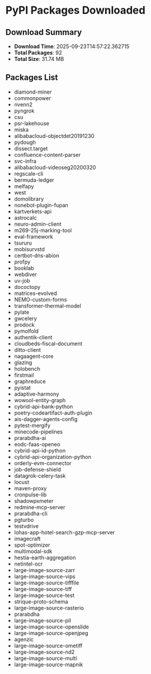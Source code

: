 # PyPI Packages Downloaded

## Download Summary
- **Download Time**: 2025-09-23T14:57:22.362715
- **Total Packages**: 92
- **Total Size**: 31.74 MB

## Packages List
- diamond-miner
- commonpower
- nvenn2
- pyngrok
- csu
- psr-lakehouse
- miska
- alibabacloud-objectdet20191230
- pydough
- dissect.target
- confluence-content-parser
- svc-infra
- alibabacloud-videoseg20200320
- regscale-cli
- bermuda-ledger
- melfapy
- west
- domolibrary
- nonebot-plugin-fupan
- kartverkets-api
- astrocalc
- neuro-admin-client
- m269-25j-marking-tool
- eval-framework
- tsururu
- mobisurvstd
- certbot-dns-abion
- profpy
- booklab
- webdiver
- uv-job
- dococtopy
- matrices-evolved
- NEMO-custom-forms
- transformer-thermal-model
- pylate
- gwcelery
- prodock
- pymolfold
- authentik-client
- cloudbeds-fiscal-document
- ditto-client
- nagaagent-core
- glazing
- holobench
- firstmail
- graphreduce
- pyistat
- adaptive-harmony
- wowool-entity-graph
- cybrid-api-bank-python
- poetry-codeartifact-auth-plugin
- ais-dagger-agents-config
- pytest-mergify
- minecode-pipelines
- prarabdha-ai
- eodc-faas-openeo
- cybrid-api-id-python
- cybrid-api-organization-python
- orderly-evm-connector
- job-defense-shield
- datagrok-celery-task
- locust
- maven-proxy
- cronpulse-lib
- shadowpxmeter
- redmine-mcp-server
- prarabdha-cli
- pgturbo
- testvdrive
- lohas-app-hotel-search-gzp-mcp-server
- imagecraft
- spot-optimizer
- multimodal-sdk
- hestia-earth-aggregation
- netintel-ocr
- large-image-source-zarr
- large-image-source-vips
- large-image-source-tifffile
- large-image-source-tiff
- large-image-source-test
- strique-proto-schema
- large-image-source-rasterio
- prarabdha
- large-image-source-pil
- large-image-source-openslide
- large-image-source-openjpeg
- agenzic
- large-image-source-ometiff
- large-image-source-nd2
- large-image-source-multi
- large-image-source-mapnik
